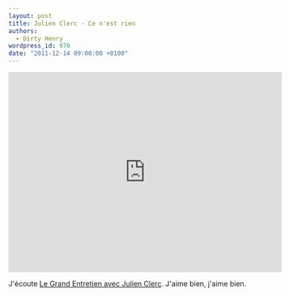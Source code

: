 ```yaml
---
layout: post
title: Julien Clerc - Ce n'est rien
authors:
  - Dirty Henry
wordpress_id: 970
date: "2011-12-14 09:00:00 +0100"
---
```


<iframe width="540" height="396" src="http://www.youtube.com/embed/ihTpfj_wh7k" frameborder="0" allowfullscreen></iframe>

J'écoute
[Le Grand Entretien avec Julien Clerc](http://www.franceinter.fr/emission-le-grand-entretien-julien-clerc).
J'aime bien, j'aime bien.
